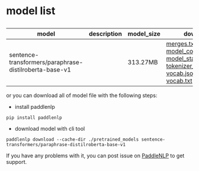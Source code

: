 #  model list

##  

| model  | description | model_size  | download         |
| --- | --- | --- | --- |
|sentence-transformers/paraphrase-distilroberta-base-v1|  | 313.27MB | [merges.txt](https://bj.bcebos.com/paddlenlp/models/community/sentence-transformers/paraphrase-distilroberta-base-v1/merges.txt)<br>[model_config.json](https://bj.bcebos.com/paddlenlp/models/community/sentence-transformers/paraphrase-distilroberta-base-v1/model_config.json)<br>[model_state.pdparams](https://bj.bcebos.com/paddlenlp/models/community/sentence-transformers/paraphrase-distilroberta-base-v1/model_state.pdparams)<br>[tokenizer_config.json](https://bj.bcebos.com/paddlenlp/models/community/sentence-transformers/paraphrase-distilroberta-base-v1/tokenizer_config.json)<br>[vocab.json](https://bj.bcebos.com/paddlenlp/models/community/sentence-transformers/paraphrase-distilroberta-base-v1/vocab.json)<br>[vocab.txt](https://bj.bcebos.com/paddlenlp/models/community/sentence-transformers/paraphrase-distilroberta-base-v1/vocab.txt) |

or you can download all of model file with the following steps:

* install paddlenlp

```shell
pip install paddlenlp
```

* download model with cli tool

```shell
paddlenlp download --cache-dir ./pretrained_models sentence-transformers/paraphrase-distilroberta-base-v1
```

If you have any problems with it, you can post issue on [PaddleNLP](https://github.com/PaddlePaddle/PaddleNLP) to get support.
